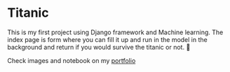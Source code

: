# Titanic
This is my first project using Django framework and Machine learning. The index page is form where you can fill it up and run in the model in the background and return if you would survive the titanic or not. :ship:

Check images and notebook on my [portfolio](https://troopl.com/mdbruchard/titanic) 
